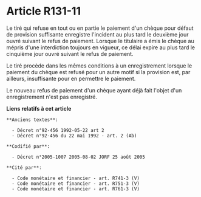 # Article R131-11

Le tiré qui refuse en tout ou en partie le paiement d'un chèque pour défaut de provision suffisante enregistre l'incident au
plus tard le deuxième jour ouvré suivant le refus de paiement. Lorsque le titulaire a émis le chèque au mépris d'une
interdiction toujours en vigueur, ce délai expire au plus tard le cinquième jour ouvré suivant le refus de paiement.

Le tiré procède dans les mêmes conditions à un enregistrement lorsque le paiement du chèque est refusé pour un autre motif si
la provision est, par ailleurs, insuffisante pour en permettre le paiement.

Le nouveau refus de paiement d'un chèque ayant déjà fait l'objet d'un enregistrement n'est pas enregistré.

**Liens relatifs à cet article**

	**Anciens textes**:

	  - Décret n°92-456 1992-05-22 art 2
	  - Décret n°92-456 du 22 mai 1992 - art. 2 (Ab)

	**Codifié par**:

	  - Décret n°2005-1007 2005-08-02 JORF 25 août 2005

	**Cité par**:

	  - Code monétaire et financier - art. R741-3 (V)
	  - Code monétaire et financier - art. R751-3 (V)
	  - Code monétaire et financier - art. R761-3 (V)
